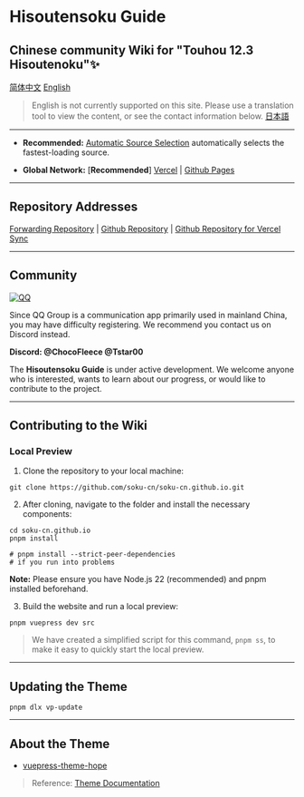 # Hisoutensoku Guide
## Chinese community Wiki for "Touhou 12.3 Hisoutenoku"✨

[简体中文](./README.md)
[English](./README_EN.md)
>English is not currently supported on this site. Please use a translation tool to view the content, or see the contact information below.
[日本語](./README_JP.md)

---

- **Recommended:** [Automatic Source Selection](https://wiki.514.live/) automatically selects the fastest-loading source.

- **Global Network:** [**Recommended**] [Vercel](https://hisoutensoku-cn-wiki.vercel.app) | [Github Pages](https://soku-cn.github.io)

---

## Repository Addresses

[Forwarding Repository](https://github.com/soku-cn/wiki-forward) | [Github Repository](https://github.com/soku-cn/soku-cn.github.io) | [Github Repository for Vercel Sync](https://github.com/ChocoFleece/Hisoutensoku-CN-wiki)

---

## Community

[![QQ](https://img.shields.io/badge/QQ_Group-200803640-0078D6.svg?logo=tencent-qq&logoColor=white)](http://qm.qq.com/cgi-bin/qm/qr?_wv=1027&k=BlPlWLS0pzH53ek-6s_li9I9iyKOX2rp&authKey=IeuhBJ9I5o%2B2wsG9Ms0M1UaLEYqtSQERdxJ713CxleEak%2FBvvByzAGiJg%2Bw0zp8D&noverify=0&group_code=200803640)

Since QQ Group is a communication app primarily used in mainland China, you may have difficulty registering. We recommend you contact us on Discord instead.

**Discord: @ChocoFleece @Tstar00**

The **Hisoutensoku Guide** is under active development. We welcome anyone who is interested, wants to learn about our progress, or would like to contribute to the project.

---

## Contributing to the Wiki

### Local Preview

1.  Clone the repository to your local machine:
   
```
git clone https://github.com/soku-cn/soku-cn.github.io.git
```

2.  After cloning, navigate to the folder and install the necessary components:
   
```
cd soku-cn.github.io
pnpm install  

# pnpm install --strict-peer-dependencies 
# if you run into problems
```

**Note:** Please ensure you have Node.js 22 (recommended) and pnpm installed beforehand.


3.  Build the website and run a local preview:

```
pnpm vuepress dev src
```

> We have created a simplified script for this command, `pnpm ss`, to make it easy to quickly start the local preview.

---

## Updating the Theme

```
pnpm dlx vp-update
```

---

## About the Theme

- [vuepress-theme-hope](https://github.com/vuepress-theme-hope/vuepress-theme-hope)

> Reference: [Theme Documentation](https://theme-hope.vuejs.press/)